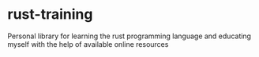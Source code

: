 # rust-training
Personal library for learning the rust programming language and educating myself with the help of available online resources 
